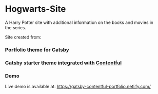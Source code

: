 # Hogwarts-Site

A Harry Potter site with additional information on the books and movies in the series. 

Site created from:

### Portfolio theme for Gatsby

### Gatsby starter theme integrated with [Contentful](https://www.contentful.com)

### Demo

Live demo is available at:
https://gatsby-contentful-portfolio.netlify.com/
